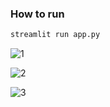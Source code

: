 
### How to run

```python
streamlit run app.py
```


![1](https://github.com/000tenere000/YouTube_Title_and_Content_Creator_with_Streamlit/assets/106030782/a4e1c3dd-e168-4467-b334-3f2a64bce39d)

![2](https://github.com/000tenere000/YouTube_Title_and_Content_Creator_with_Streamlit/assets/106030782/cef5c3d1-efb0-4982-8e9f-675d77db93aa)

![3](https://github.com/000tenere000/YouTube_Title_and_Content_Creator_with_Streamlit/assets/106030782/152d26d0-119e-4fe0-8d72-51e8fc302220)
